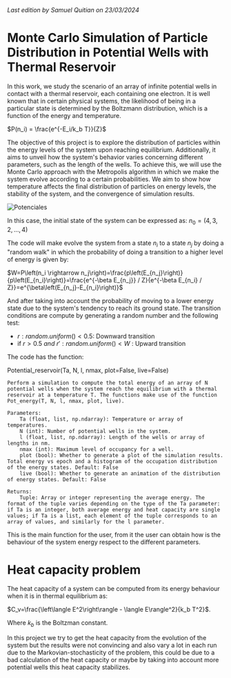 *Last edition by Samuel Quitian on 23/03/2024*

# Monte Carlo Simulation of Particle Distribution in Potential Wells with Thermal Reservoir
In this work, we study the scenario of an array of infinite potential wells in contact with a thermal reservoir, each containing one electron. It is well known that in certain physical systems, the likelihood of being in a particular state is determined by the Boltzmann distribution, which is a function of the energy and temperature.


$P(n_i) = \frac{e^{-E_i/k_b T}}{Z}$

The objective of this project is to explore the distribution of particles within the energy levels of the system upon reaching equilibrium. Additionally, it aims to unveil how the system's behavior varies concerning different parameters, such as the length of the wells. To achieve this, we will use the Monte Carlo approach with the Metropolis algorithm in which we make the system evolve according to a certain probabilities. We aim to show how temperature affects the final distribution of particles on energy levels, the stability of the system, and the convergence of simulation results.

![Potenciales](https://github.com/samuelquitiang/HotBoxes/assets/53834570/66a53846-9845-46b1-90f9-aaeea9430fb4)

In this case, the initial state of the system can be expressed as:
$n_0 = (4, 3, 2, ..., 4)$

The code will make evolve the system from a state $n_i$ to a state $n_j$ by doing a "random walk" in which the probability of doing a transition to a higher level of energy is given by:

$W=P\left(n_i \rightarrow n_j\right)=\frac{p\left(E_{n_j}\right)}{p\left(E_{n_i}\right)}=\frac{e^{-\beta E_{n_j}} / Z}{e^{-\beta E_{n_i} / Z}}=e^{\beta\left(E_{n_j}-E_{n_i}\right)}$

And after taking into account the probability of moving to a lower energy state due to the system's tendency to reach its ground state. The transition conditions are compute by generating a random number and the following test:

*    $r: random.uniform()<0.5$: Downward transition
*    if $r>0.5$ $and$ $r': random.uniform() < W$ : Upward transition



The code has the function:

Potential_reservoir(Ta, N, l, nmax, plot=False, live=False)

    Perform a simulation to compute the total energy of an array of N potential wells when the system reach the equilibrium with a thermal reservoir at a temperature T. The functions make use of the function Pot_energy(T, N, l, nmax, plot, live).

    Parameters:
        Ta (float, list, np.ndarray): Temperature or array of temperatures.
        N (int): Number of potential wells in the system.
        l (float, list, np.ndarray): Length of the wells or array of lengths in nm.
        nmax (int): Maximum level of occupancy for a well.
        plot (bool): Whether to generate a plot of the simulation results. Total energy vs epoch and a histogram of the occupation distribution of the energy states. Default: False
        live (bool): Whether to generate an animation of the distribution of energy states. Default: False

    Returns:
        Tuple: Array or integer representing the average energy. The format of the tuple varies depending on the type of the Ta parameter: if Ta is an integer, both average energy and heat capacity are single values; if Ta is a list, each element of the tuple corresponds to an array of values, and similarly for the l parameter.
    

This is the main function for the user, from it the user can obtain how is the behaviour of the system energy respect to the different parameters.


# Heat capacity problem
The heat capacity of a system can be computed from its energy behaviour when it is in thermal equilibrium as:

$C_v=\frac{\left\langle E^2\right\rangle - \langle E\rangle^2}{k_b T^2}$.

Where $k_b$ is the Boltzman constant. 

In this project we try to get the heat capacity from the evolution of the system but the results were not convincing and also vary a lot in each run due to the Markovian-stochasticity of the problem, this could be due to a bad calculation of the heat capacity or maybe by taking into account more potential wells this heat capacity stabilizes.

